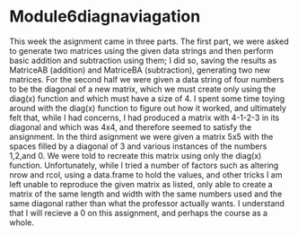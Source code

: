 # Module6diagnaviagation
This week the asignment came in three parts. The first part, we were asked to generate two matrices using the given data strings and then perform basic addition and subtraction using them; I did so, saving the results as MatriceAB (addition) and MatriceBA (subtraction), generating two new matrices. For the second half we were given a data string of four numbers to be the diagonal of a new matrix, which we must create only using the diag(x) function and which must have a size of 4. I spent some time toying around with the diag(x) function to figure out how it worked, and ultimately felt that, while I had concerns, I had produced a matrix with 4-1-2-3 in its diagonal and which was 4x4, and therefore seemed to satisfy the ansignment. In the third asignment we were given a matrix 5x5 with the spaces filled by a diagonal of 3 and various instances of the numbers 1,2,and 0. We were told to recreate this matrix using only the diag(x) function. Unfortunately, while I tried a number of factors such as altering nrow and rcol, using a data.frame to hold the values, and other tricks I am left unable to reproduce the given matrix as listed, only able to create a matrix of the same length and width with the same numbers used and the same diagonal rather than what the professor actually wants. I understand that I will recieve a 0 on this assignment, and perhaps the course as a whole.
